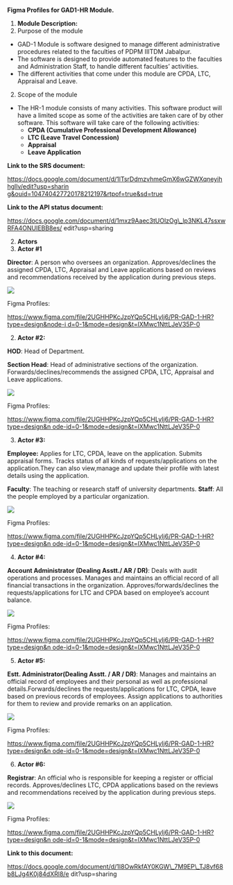 ﻿**Figma Profiles for GAD1-HR Module.**

1. **Module Description:**
1. Purpose of the module
- GAD-1 Module is software designed to manage different administrative procedures related to the faculties of PDPM IIITDM Jabalpur.
- The software is designed to provide automated features to the faculties and Administration Staff, to handle different faculties’ activities.
- The different activities that come under this module are CPDA, LTC, Appraisal and Leave.
2. Scope of the module
- The HR-1 module consists of many activities. This software product will have a limited scope as some of the activities are taken care of by other software. This software will take care of the following activities:
  - **CPDA (Cumulative Professional Development Allowance)**
  - **LTC (Leave Travel Concession)**
  - **Appraisal**
  - **Leave Application**

**Link to the SRS document:**

[https://docs.google.com/document/d/1lTsrDdmzvhmeGmX6wGZWXqneyihhgllv/edit?usp=sharin g&ouid=104740427720178212197&rtpof=true&sd=true](https://docs.google.com/document/d/1lTsrDdmzvhmeGmX6wGZWXqneyihhgllv/edit?usp=sharing&ouid=104740427720178212197&rtpof=true&sd=true)

**Link to the API status document:**

https://docs.google.com/document/d/1mxz9Aaec3tUOlzOg\_lp3NKL47ssxwRFA4ONUIEBB8es/ edit?usp=sharing

2. **Actors**
1. **Actor #1**

**Director**: A person who oversees an organization. Approves/declines the assigned CPDA, LTC, Appraisal and Leave applications based on reviews and recommendations received by the application during previous steps.

![](Aspose.Words.1f30d00b-e6e2-4b6c-a8c6-dda01da69921.001.png)

Figma Profiles:

[https://www.figma.com/file/2UGHHPKcJzpYQp5CHLyIj6/PR-GAD-1-HR?type=design&node-i d=0-1&mode=design&t=lXMwc1NttLJeV35P-0](https://www.figma.com/file/2UGHHPKcJzpYQp5CHLyIj6/PR-GAD-1-HR?type=design&node-id=0-1&mode=design&t=lXMwc1NttLJeV35P-0)

2. **Actor #2:**

**HOD**: Head of Department.

**Section Head**: Head of administrative sections of the organization. Forwards/declines/recommends the assigned CPDA, LTC, Appraisal and Leave applications.

![](Aspose.Words.1f30d00b-e6e2-4b6c-a8c6-dda01da69921.002.png)

Figma Profiles:

[https://www.figma.com/file/2UGHHPKcJzpYQp5CHLyIj6/PR-GAD-1-HR?type=design&n ode-id=0-1&mode=design&t=lXMwc1NttLJeV35P-0](https://www.figma.com/file/2UGHHPKcJzpYQp5CHLyIj6/PR-GAD-1-HR?type=design&node-id=0-1&mode=design&t=lXMwc1NttLJeV35P-0)

3. **Actor #3:**

**Employee:** Applies for LTC, CPDA, leave on the application. Submits appraisal forms. Tracks status of all kinds of requests/applications on the application.They can also view,manage and update their profile with latest details using the application.

**Faculty**: The teaching or research staff of university departments. **Staff**: All the people employed by a particular organization.

![](Aspose.Words.1f30d00b-e6e2-4b6c-a8c6-dda01da69921.003.png)

Figma Profiles:

[https://www.figma.com/file/2UGHHPKcJzpYQp5CHLyIj6/PR-GAD-1-HR?type=design&n ode-id=0-1&mode=design&t=lXMwc1NttLJeV35P-0](https://www.figma.com/file/2UGHHPKcJzpYQp5CHLyIj6/PR-GAD-1-HR?type=design&node-id=0-1&mode=design&t=lXMwc1NttLJeV35P-0)

4. **Actor #4:**

**Account Administrator (Dealing Asstt./ AR / DR)**: Deals with audit operations and processes. Manages and maintains an official record of all financial transactions in the organization. Approves/forwards/declines the requests/applications for LTC and CPDA based on employee’s account balance.

![](Aspose.Words.1f30d00b-e6e2-4b6c-a8c6-dda01da69921.004.png)

Figma Profiles:

[https://www.figma.com/file/2UGHHPKcJzpYQp5CHLyIj6/PR-GAD-1-HR?type=design&n ode-id=0-1&mode=design&t=lXMwc1NttLJeV35P-0](https://www.figma.com/file/2UGHHPKcJzpYQp5CHLyIj6/PR-GAD-1-HR?type=design&node-id=0-1&mode=design&t=lXMwc1NttLJeV35P-0)

5. **Actor #5:**

**Estt. Administrator(Dealing Asstt. / AR / DR)**: Manages and maintains an official record of employees and their personal as well as professional details.Forwards/declines the requests/applications for LTC, CPDA, leave based on previous records of employees. Assign applications to authorities for them to review and provide remarks on an application.

![](Aspose.Words.1f30d00b-e6e2-4b6c-a8c6-dda01da69921.005.png)

Figma Profiles:

[https://www.figma.com/file/2UGHHPKcJzpYQp5CHLyIj6/PR-GAD-1-HR?type=design&n ode-id=0-1&mode=design&t=lXMwc1NttLJeV35P-0](https://www.figma.com/file/2UGHHPKcJzpYQp5CHLyIj6/PR-GAD-1-HR?type=design&node-id=0-1&mode=design&t=lXMwc1NttLJeV35P-0)

6. **Actor #6:**

**Registrar**: An official who is responsible for keeping a register or official records. Approves/declines LTC, CPDA applications based on the reviews and recommendations received by the application during previous steps.

![](Aspose.Words.1f30d00b-e6e2-4b6c-a8c6-dda01da69921.006.png)

Figma Profiles:

[https://www.figma.com/file/2UGHHPKcJzpYQp5CHLyIj6/PR-GAD-1-HR?type=design&n ode-id=0-1&mode=design&t=lXMwc1NttLJeV35P-0](https://www.figma.com/file/2UGHHPKcJzpYQp5CHLyIj6/PR-GAD-1-HR?type=design&node-id=0-1&mode=design&t=lXMwc1NttLJeV35P-0)

**Link to this document:**

https://docs.google.com/document/d/1I8OwRkfAY0KGW\_7M9EP\_TJ8vf68b8LJg4K0j84dXRl8/e dit?usp=sharing
